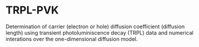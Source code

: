 # TRPL-PVK
Determination of carrier (electron or hole) diffusion coefficient (diffusion length) using  transient photoluminiscence decay (TRPL) data and numerical interations over the one-dimensional diffusion model. 
